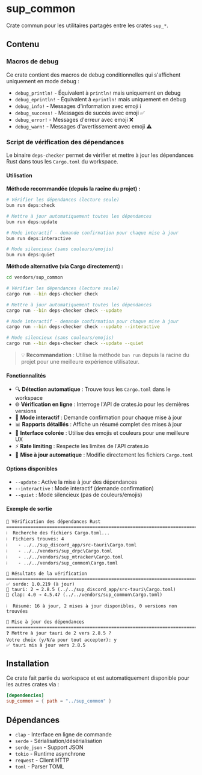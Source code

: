 # sup_common

Crate commun pour les utilitaires partagés entre les crates `sup_*`.

## Contenu

### Macros de debug

Ce crate contient des macros de debug conditionnelles qui s'affichent uniquement en mode debug :

- `debug_println!` - Équivalent à `println!` mais uniquement en debug
- `debug_eprintln!` - Équivalent à `eprintln!` mais uniquement en debug
- `debug_info!` - Messages d'information avec emoji ℹ️
- `debug_success!` - Messages de succès avec emoji ✅
- `debug_error!` - Messages d'erreur avec emoji ❌
- `debug_warn!` - Messages d'avertissement avec emoji ⚠️

### Script de vérification des dépendances

Le binaire `deps-checker` permet de vérifier et mettre à jour les dépendances Rust dans tous les `Cargo.toml` du workspace.

#### Utilisation

**Méthode recommandée (depuis la racine du projet) :**

```bash
# Vérifier les dépendances (lecture seule)
bun run deps:check

# Mettre à jour automatiquement toutes les dépendances
bun run deps:update

# Mode interactif - demande confirmation pour chaque mise à jour
bun run deps:interactive

# Mode silencieux (sans couleurs/emojis)
bun run deps:quiet
```

**Méthode alternative (via Cargo directement) :**

```bash
cd vendors/sup_common

# Vérifier les dépendances (lecture seule)
cargo run --bin deps-checker check

# Mettre à jour automatiquement toutes les dépendances
cargo run --bin deps-checker check --update

# Mode interactif - demande confirmation pour chaque mise à jour
cargo run --bin deps-checker check --update --interactive

# Mode silencieux (sans couleurs/emojis)
cargo run --bin deps-checker check --update --quiet
```

> 💡 **Recommandation** : Utilise la méthode `bun run` depuis la racine du projet pour une meilleure expérience utilisateur.

#### Fonctionnalités

- 🔍 **Détection automatique** : Trouve tous les `Cargo.toml` dans le workspace
- 🌐 **Vérification en ligne** : Interroge l'API de crates.io pour les dernières versions
- 🎯 **Mode interactif** : Demande confirmation pour chaque mise à jour
- 📊 **Rapports détaillés** : Affiche un résumé complet des mises à jour
- 🚀 **Interface colorée** : Utilise des emojis et couleurs pour une meilleure UX
- ⚡ **Rate limiting** : Respecte les limites de l'API crates.io
- 🔧 **Mise à jour automatique** : Modifie directement les fichiers `Cargo.toml`

#### Options disponibles

- `--update` : Active la mise à jour des dépendances
- `--interactive` : Mode interactif (demande confirmation)
- `--quiet` : Mode silencieux (pas de couleurs/emojis)

#### Exemple de sortie

```
🚀 Vérification des dépendances Rust
================================================================================
ℹ️  Recherche des fichiers Cargo.toml...
ℹ️  Fichiers trouvés: 4
ℹ️    - ../../sup_discord_app/src-tauri\Cargo.toml
ℹ️    - ../../vendors/sup_drpc\Cargo.toml
ℹ️    - ../../vendors/sup_mtracker\Cargo.toml
ℹ️    - ../../vendors/sup_common\Cargo.toml

🚀 Résultats de la vérification
================================================================================
✅ serde: 1.0.219 (à jour)
🔄 tauri: 2 → 2.8.5 (../../sup_discord_app/src-tauri\Cargo.toml)
🔄 clap: 4.0 → 4.5.47 (../../vendors/sup_common\Cargo.toml)

ℹ️  Résumé: 16 à jour, 2 mises à jour disponibles, 0 versions non trouvées

🚀 Mise à jour des dépendances
================================================================================
❓ Mettre à jour tauri de 2 vers 2.8.5 ?
Votre choix (y/N/a pour tout accepter): y
✅ tauri mis à jour vers 2.8.5
```

## Installation

Ce crate fait partie du workspace et est automatiquement disponible pour les autres crates via :

```toml
[dependencies]
sup_common = { path = "../sup_common" }
```

## Dépendances

- `clap` - Interface en ligne de commande
- `serde` - Sérialisation/désérialisation
- `serde_json` - Support JSON
- `tokio` - Runtime asynchrone
- `reqwest` - Client HTTP
- `toml` - Parser TOML